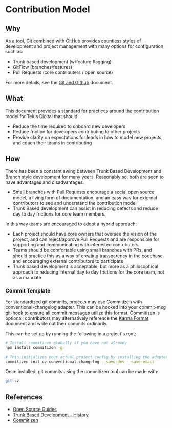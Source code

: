 # Contribution Model

## Why

As a tool, Git combined with GitHub provides countless styles of development and project management with many options for configuration such as:

- Trunk based development (w/feature flagging)
- GitFlow (branches/features)
- Pull Requests (core contributers / open source)

For more details, see the [Git and Github][git-ra] document.

## What

This document provides a standard for practices around the contribution model for Telus Digital that should:

- Reduce the time required to onboard new developers
- Reduce friction for developers contributing to other projects
- Provide clarity on expectations for leads in how to model new projects, and coach their teams in contributing
    
## How

There has been a constant swing between Trunk Based Development and Branch style development for many years. Reasonably so, both are seen to have advantages and disadvantages.

- Small branches with Pull Requests encourage a social open source model, a living form of documentation, and an easy way for external contributors to see and understand the contribution model
- Trunk Based development can assist in reducing defects and reduce day to day frictions for core team members. 

In this way teams are encouraged to adopt a hybrid approach:

- Each project should have core owners that oversee the vision of the project, and can reject/approve Pull Requests and are responsible for supporting and communicating with interested contributors.
- Teams should be comfortable using small branches with PRs, and should practice this as a way of creating transparency in the codebase and encouraging external contributors to participate
- Trunk based development is acceptable, but more as a philosophical approach to reducing internal day to day frictions for the core team, not as a mandate
 
### Commit Template

For standardized git commits, projects may use Commitizen with conventional-changelog adapter. This can be hooked into your commit-msg git-hook to ensure all commit messages utilize this format. Commitizen is optional; contributors may alternatively reference the [Karma Format][karma] document and write out their commits ordinarily.

This can be set up by running the following in a project's root:

```bash
# Install commitizen globally if you have not already
npm install commitizen -g 

# This initializes your actual project config by installing the adapter, and adding the config to your package.json
commitizen init cz-conventional-changelog --save-dev --save-exact
```

Once installed, git commits using the commitizen tool can be made with:
```bash
git cz
```
 
## References
- [Open Source Guides][open-source-guides]
- [Trunk Based Development - History][trunk-based-development]
- [Commitizen][commitizen]

[git-ra]: ../development/git.md
[open-source-guides]: https://opensource.guide/ "Open Source Guides"
[trunk-based-development]: https://trunkbaseddevelopment.com/game-changers/ "History of Trunk Based Development"
[commitizen]: https://github.com/commitizen/cz-cli#making-your-repo-commitizen-friendly
[karma]: https://karma-runner.github.io/1.0/dev/git-commit-msg.html

